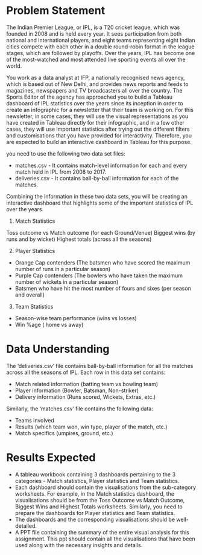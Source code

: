 # Problem Statement

The Indian Premier League, or IPL, is a T20 cricket league, which was founded in 2008 and is held every year. It sees participation from both national and international players, and eight teams representing eight Indian cities compete with each other in a double round-robin format in the league stages, which are followed by playoffs. Over the years, IPL has become one of the most-watched and most attended live sporting events all over the world.

You work as a data analyst at IFP, a nationally recognised news agency, which is based out of New Delhi, and provides news reports and feeds to magazines, newspapers and TV broadcasters all over the country. The Sports Editor of the agency has approached you to build a Tableau dashboard of IPL statistics over the years since its inception in order to create an infographic for a newsletter that their team is working on. For this newsletter, in some cases, they will use the visual representations as you have created in Tableau directly for their infographic, and in a few other cases, they will use important statistics after trying out the different filters and customisations that you have provided for interactivity. Therefore, you are expected to build an interactive dashboard in Tableau for this purpose. 

you need to use the following two data set files:

* matches.csv - It contains match-level information for each and every match held in IPL from 2008 to 2017.
* deliveries.csv - It contains ball-by-ball information for each of the matches.

Combining the information in these two data sets, you will be creating an interactive dashboard that highlights some of the important statistics of IPL over the years.

1. Match Statistics

Toss outcome vs Match outcome (for each Ground/Venue)
Biggest wins (by runs and by wicket)
Highest totals (across all the seasons)
 

2. Player Statistics

* Orange Cap contenders (The batsmen who have scored the maximum number of runs in a particular season)
* Purple Cap contenders (The bowlers who have taken the maximum number of wickets in a particular season)
* Batsmen who have hit the most number of fours and sixes (per season and overall)

3. Team Statistics

* Season-wise team performance (wins vs losses)
* Win %age ( home vs away)
 

# Data Understanding
The ‘deliveries.csv’ file contains ball-by-ball information for all the matches across all the seasons of IPL. Each row in this data set contains:

* Match related information (batting team vs bowling team)
* Player information (Bowler, Batsman, Non-striker)
* Delivery information (Runs scored, Wickets, Extras, etc.)
 

Similarly, the ‘matches.csv’ file contains the following data:

* Teams involved
* Results (which team won, win type, player of the match, etc.)
* Match specifics (umpires, ground, etc.)
 
# Results Expected

* A tableau workbook containing 3 dashboards pertaining to the 3 categories - Match statistics, Player statistics and Team statistics.
* Each dashboard should contain the visualisations from the sub-category worksheets. For example, in the Match statistics dashboard, the visualisations should be from the Toss Outcome vs Match Outcome, Biggest Wins and Highest Totals worksheets. Similarly, you need to prepare the dashboards for Player statistics and Team statistics.
* The dashboards and the corresponding visualisations should be well-detailed.
* A PPT file containing the summary of the entire visual analysis for this assignment. This ppt should contain all the visualisations that have been used along with the necessary insights and details.
